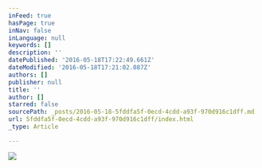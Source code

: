 ```yaml
---
inFeed: true
hasPage: true
inNav: false
inLanguage: null
keywords: []
description: ''
datePublished: '2016-05-18T17:22:49.661Z'
dateModified: '2016-05-18T17:21:02.087Z'
authors: []
publisher: null
title: ''
author: []
starred: false
sourcePath: _posts/2016-05-18-5fddfa5f-0ecd-4cdd-a93f-970d916c1dff.md
url: 5fddfa5f-0ecd-4cdd-a93f-970d916c1dff/index.html
_type: Article

---
```

![](https://the-grid-user-content.s3-us-west-2.amazonaws.com/0822df13-d79f-4329-a15e-2a0d389ba7f8.jpg)